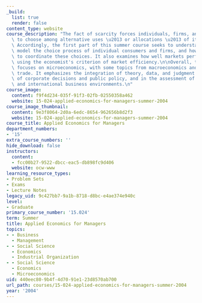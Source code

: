 ```yaml
---
_build:
  list: true
  render: false
content_type: website
course_description: "The fact of scarcity forces individuals, firms, and societies\
  \ to choose among alternative uses \u2013 or allocations \u2013 of its limited resources.\
  \ Accordingly, the first part of this summer course seeks to understand how economists\
  \ model the choice process of individual consumers and firms, and how markets work\
  \ to coordinate these choices. It also examines how well markets perform this function\
  \ using the economist's criterion of market efficiency.\n\nOverall, this course\
  \ focuses on microeconomics, with some topics from macroeconomics and international\
  \ trade. It emphasizes the integration of theory, data, and judgment in the analysis\
  \ of corporate decisions and public policy, and in the assessment of changing U.S.\
  \ and international business environments.\n"
course_image:
  content: f9f4d234-035f-91f3-02fb-02550358a462
  website: 15-024-applied-economics-for-managers-summer-2004
course_image_thumbnail:
  content: 9e3f8064-2d0a-6edc-8654-962656b8d2f3
  website: 15-024-applied-economics-for-managers-summer-2004
course_title: Applied Economics for Managers
department_numbers:
- '15'
extra_course_numbers: ''
hide_download: false
instructors:
  content:
  - fcc00b27-9522-dbcc-eac5-db898fc9d406
  website: ocw-www
learning_resource_types:
- Problem Sets
- Exams
- Lecture Notes
legacy_uid: 9c427bb7-9a1b-8718-d8bc-e4ae374e940c
level:
- Graduate
primary_course_number: '15.024'
term: Summer
title: Applied Economics for Managers
topics:
- - Business
  - Management
- - Social Science
  - Economics
  - Industrial Organization
- - Social Science
  - Economics
  - Microeconomics
uid: 440eec80-9b4f-4d70-91e1-23d8570ab700
url_path: courses/15-024-applied-economics-for-managers-summer-2004
year: '2004'
---
```


